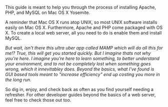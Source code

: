 This guide is meant to help you through the process of installing Apache, PHP, and MySQL on Mac OS X Yosemite.  

A reminder that Mac OS X runs atop UNIX, so most UNIX software installs easily on Mac OS X. Furthermore, Apache and PHP come packaged with OS X. To create a local web server, all you need to do is enable them and install MySQL.  

*But wait, isn't there this ultra uber app called MAMP which will do all this for me!? True, this will get you started quickly. But I imagine thats not why you're here. I imagine you're here to learn something, to better understand your environment, and to not be completely lost when something goes wrong, which it innevitabley does. Beyond the basics, what I've found is GUI based tools meant to "increase efficiency" end up costing you more in the long run.*  

 So dig in, enjoy, and check back as often as you find yourself needing a refresher.  For other developer guides beyond the basics of a web server, feel free to check those out too.  
